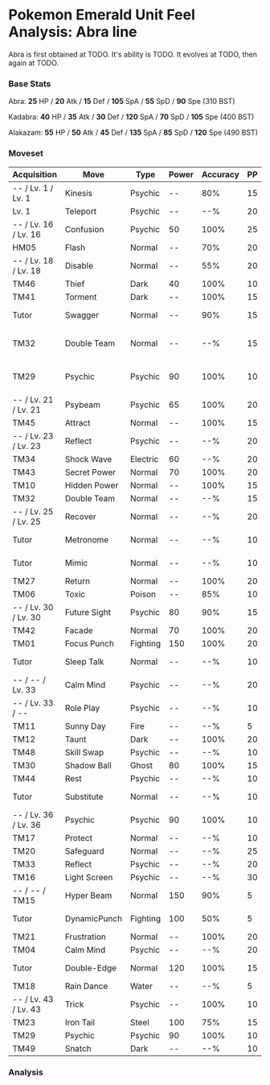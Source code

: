 # Pokemon Emerald Unit Feel Analysis: Abra line

Abra is first obtained at TODO. It's ability is TODO. It evolves at TODO, then again at TODO.

### Base Stats

Abra: **25** HP / **20** Atk / **15** Def / **105** SpA / **55** SpD / **90** Spe (310 BST)

Kadabra: **40** HP / **35** Atk / **30** Def / **120** SpA / **70** SpD / **105** Spe (400 BST)

Alakazam: **55** HP / **50** Atk / **45** Def / **135** SpA / **85** SpD / **120** Spe (490 BST)

### Moveset

|Acquisition         |Move        |Type    |Power|Accuracy|PP |Notes                    |
|---                 |---         |---     |---  |---     |---|---                      |
|-- / Lv. 1 / Lv. 1  |Kinesis     |Psychic |--   |80%     |15 |                         |
|Lv. 1               |Teleport    |Psychic |--   |--%     |20 |                         |
|-- / Lv. 16 / Lv. 16|Confusion   |Psychic |50   |100%    |25 |                         |
|HM05                |Flash       |Normal  |--   |70%     |20 |                         |
|-- / Lv. 18 / Lv. 18|Disable     |Normal  |--   |55%     |20 |                         |
|TM46                |Thief       |Dark    |40   |100%    |10 |                         |
|TM41                |Torment     |Dark    |--   |100%    |15 |                         |
|Tutor               |Swagger     |Normal  |--   |90%     |15 |Emerald only             |
|TM32                |Double Team |Normal  |--   |--%     |15 |Buy at Game Corner       |
|TM29                |Psychic     |Psychic |90   |100%    |10 |Buy at Game Corner       |
|-- / Lv. 21 / Lv. 21|Psybeam     |Psychic |65   |100%    |20 |                         |
|TM45                |Attract     |Normal  |--   |100%    |15 |                         |
|-- / Lv. 23 / Lv. 23|Reflect     |Psychic |--   |--%     |20 |                         |
|TM34                |Shock Wave  |Electric|60   |--%     |20 |                         |
|TM43                |Secret Power|Normal  |70   |100%    |20 |                         |
|TM10                |Hidden Power|Normal  |--   |100%    |15 |                         |
|TM32                |Double Team |Normal  |--   |--%     |15 |                         |
|-- / Lv. 25 / Lv. 25|Recover     |Normal  |--   |--%     |20 |                         |
|Tutor               |Metronome   |Normal  |--   |--%     |10 |Emerald only             |
|Tutor               |Mimic       |Normal  |--   |--%     |10 |Emerald only             |
|TM27                |Return      |Normal  |--   |100%    |20 |                         |
|TM06                |Toxic       |Poison  |--   |85%     |10 |                         |
|-- / Lv. 30 / Lv. 30|Future Sight|Psychic |80   |90%     |15 |                         |
|TM42                |Facade      |Normal  |70   |100%    |20 |                         |
|TM01                |Focus Punch |Fighting|150  |100%    |20 |                         |
|Tutor               |Sleep Talk  |Normal  |--   |--%     |10 |Emerald only             |
|-- / -- / Lv. 33    |Calm Mind   |Psychic |--   |--%     |20 |                         |
|-- / Lv. 33 / --    |Role Play   |Psychic |--   |--%     |10 |                         |
|TM11                |Sunny Day   |Fire    |--   |--%     |5  |                         |
|TM12                |Taunt       |Dark    |--   |100%    |20 |                         |
|TM48                |Skill Swap  |Psychic |--   |--%     |10 |                         |
|TM30                |Shadow Ball |Ghost   |80   |100%    |15 |                         |
|TM44                |Rest        |Psychic |--   |--%     |10 |                         |
|Tutor               |Substitute  |Normal  |--   |--%     |10 |Emerald only             |
|-- / Lv. 36 / Lv. 36|Psychic     |Psychic |90   |100%    |10 |                         |
|TM17                |Protect     |Normal  |--   |--%     |10 |                         |
|TM20                |Safeguard   |Normal  |--   |--%     |25 |                         |
|TM33                |Reflect     |Psychic |--   |--%     |20 |                         |
|TM16                |Light Screen|Psychic |--   |--%     |30 |                         |
|-- / -- / TM15      |Hyper Beam  |Normal  |150  |90%     |5  |                         |
|Tutor               |DynamicPunch|Fighting|100  |50%     |5  |Emerald only             |
|TM21                |Frustration |Normal  |--   |100%    |20 |                         |
|TM04                |Calm Mind   |Psychic |--   |--%     |20 |                         |
|Tutor               |Double-Edge |Normal  |120  |100%    |15 |Emerald only             |
|TM18                |Rain Dance  |Water   |--   |--%     |5  |                         |
|-- / Lv. 43 / Lv. 43|Trick       |Psychic |--   |100%    |10 |                         |
|TM23                |Iron Tail   |Steel   |100  |75%     |15 |                         |
|TM29                |Psychic     |Psychic |90   |100%    |10 |                         |
|TM49                |Snatch      |Dark    |--   |--%     |10 |                         |

### Analysis